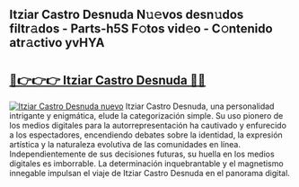 ## Itziar Castro Desnuda N𝚞𝚎vos desn𝚞dos filtr𝚊dos - Parts-h5S F𝚘tos vid𝚎o - C𝚘ntenido atr𝚊ctivo yvHYA

# <h2><a href="http://mb86qy.tromn.icu/?c=Itziar+Castro+Desnuda">🔗👉👉👉 Itziar Castro Desnuda 🔗🔗</a></h2>

[![Itziar Castro Desnuda nuevo](https://i.imgur.com/pEAQMta.gif)](http://mb86qy.tromn.icu/?c=Itziar+Castro+Desnuda)
Itziar Castro Desnuda, una personalidad intrigante y enigmática, elude la categorización simple. Su uso pionero de los medios digitales para la autorrepresentación ha cautivado y enfurecido a los espectadores, encendiendo debates sobre la identidad, la expresión artística y la naturaleza evolutiva de las comunidades en línea. Independientemente de sus decisiones futuras, su huella en los medios digitales es imborrable. La determinación inquebrantable y el magnetismo innegable impulsan el viaje de Itziar Castro Desnuda en el panorama digital.
